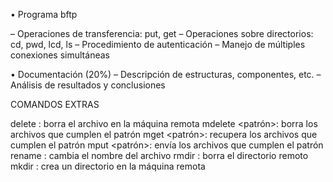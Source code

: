 • Programa bftp

– Operaciones de transferencia: put, get
– Operaciones sobre directorios: cd, pwd, lcd, ls
– Procedimiento de autenticación
– Manejo de múltiples conexiones simultáneas



• Documentación (20%)
– Descripción de estructuras, componentes, etc.
– Análisis de resultados y conclusiones


COMANDOS EXTRAS


delete <archivo>: borra el archivo en la máquina remota
mdelete <patrón>: borra los archivos que cumplen el patrón
mget <patrón>: recupera los archivos que cumplen el patrón
mput <patrón>: envía los archivos que cumplen el patrón
rename <archivo> <nombre>: cambia el nombre del archivo
rmdir <directorio>: borra el directorio remoto
mkdir <directorio>: crea un directorio en la máquina remota